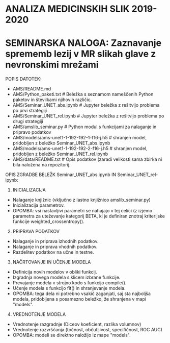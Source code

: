 # ANALIZA MEDICINSKIH SLIK 2019-2020
# SEMINARSKA NALOGA: Zaznavanje sprememb lezij v MR slikah glave z nevronskimi mrežami

POPIS DATOTEK:
- AMS/README.md
- AMS/Python_paketi.txt # Beležka s seznamom nameščenih Python paketov in številkami njihovih različic.
- AMS/Seminar_UNET_abs.ipynb # Jupyter beležka z rešitvijo problema po prvi strategiji
- AMS/Seminar_UNET_rel.ipynb # Jupyter beležka z rešitvijo problema po drugi strategiji
- AMS/amslib_seminar.py # Python modul s funkcijami za nalaganje in pripravo podatkov
- AMS/models/ams-unet1-1-192-192-1-f16-j.h5 # shranjen model, pridobljen z beležko Seminar_UNET_abs.ipynb
- AMS/models/ams-unet1-1-192-192-2-f16-j.h5 # shranjen model, pridobljen z beležko Seminar_UNET_rel.ipynb
- AMS/data/README.txt # Opis podatkov (zaradi velikosti sama zbirka ni bila naložena na repozitorij.

OPIS ZGRADBE BELEŽK Seminar_UNET_abs.ipynb IN Seminar_UNET_rel-ipynb:

1. INICIALIZACIJA
- Nalaganje knjižnic (vključno z lastno knjižnico amslib_seminar.py)
- Inicializacija parametrov.
- OPOMBA: vsi nastavljivi parametri se nahajajo v tej celici (z izjemo parametra za uteževanje kategorij BETA, ki je definiran znotraj kriterijske funkcije weighted_crossentropy().

2. PRIPRAVA PODATKOV
- Nalaganje in priprava izhodnih podatkov.
- Nalaganje in priprava vhodnih podatkov.
- Razdelitev podatkov na učne in testne.

3. NAČRTOVANJE IN UČENJE MODELA
- Definicija novih modelov v obliki funkcij.
- Izgradnja novega modela s klicem izbrane funkcije.
- Prevajanje modela v strojno kodo s funkcijo compile().
- Učenje modela s funkcijo fit() in shranjevanje modela.
- OPOMBA: tega dela ni potrebno vsakič zaganjati, saj sta najboljša modela, pridobljena s posamezno beležko, že shranjena v mapi "models".

4. VREDNOTENJE MODELA
- Vrednotenje razgradnje (Diceov koeficient, razlika volumnov)
- Vrednotenje razvrščanja (točnost, občutljivost, specifičnost, ROC AUC)
- OPOMBA: modeli se direktno naložijo iz mape "models".

